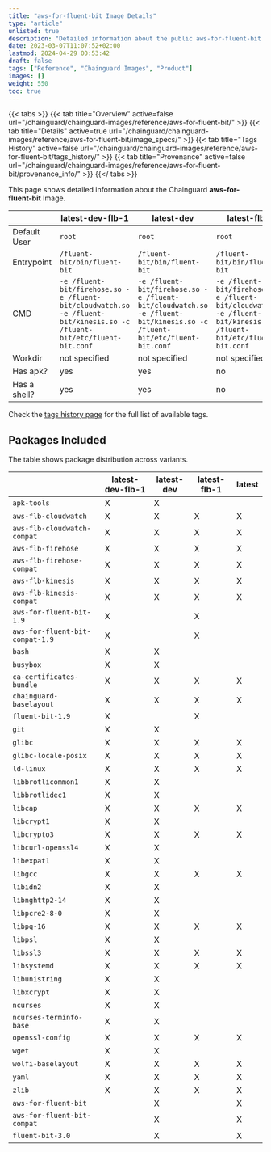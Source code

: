 ```yaml
---
title: "aws-for-fluent-bit Image Details"
type: "article"
unlisted: true
description: "Detailed information about the public aws-for-fluent-bit Chainguard Image."
date: 2023-03-07T11:07:52+02:00
lastmod: 2024-04-29 00:53:42
draft: false
tags: ["Reference", "Chainguard Images", "Product"]
images: []
weight: 550
toc: true
---
```


{{< tabs >}}
{{< tab title="Overview" active=false url="/chainguard/chainguard-images/reference/aws-for-fluent-bit/" >}}
{{< tab title="Details" active=true url="/chainguard/chainguard-images/reference/aws-for-fluent-bit/image_specs/" >}}
{{< tab title="Tags History" active=false url="/chainguard/chainguard-images/reference/aws-for-fluent-bit/tags_history/" >}}
{{< tab title="Provenance" active=false url="/chainguard/chainguard-images/reference/aws-for-fluent-bit/provenance_info/" >}}
{{</ tabs >}}

This page shows detailed information about the Chainguard **aws-for-fluent-bit** Image.

|              | latest-dev-flb-1                                                                                                       | latest-dev                                                                                                             | latest-flb-1                                                                                                           | latest                                                                                                                 |
|--------------|------------------------------------------------------------------------------------------------------------------------|------------------------------------------------------------------------------------------------------------------------|------------------------------------------------------------------------------------------------------------------------|------------------------------------------------------------------------------------------------------------------------|
| Default User | `root`                                                                                                                 | `root`                                                                                                                 | `root`                                                                                                                 | `root`                                                                                                                 |
| Entrypoint   | `/fluent-bit/bin/fluent-bit`                                                                                           | `/fluent-bit/bin/fluent-bit`                                                                                           | `/fluent-bit/bin/fluent-bit`                                                                                           | `/fluent-bit/bin/fluent-bit`                                                                                           |
| CMD          | `-e /fluent-bit/firehose.so -e /fluent-bit/cloudwatch.so -e /fluent-bit/kinesis.so -c /fluent-bit/etc/fluent-bit.conf` | `-e /fluent-bit/firehose.so -e /fluent-bit/cloudwatch.so -e /fluent-bit/kinesis.so -c /fluent-bit/etc/fluent-bit.conf` | `-e /fluent-bit/firehose.so -e /fluent-bit/cloudwatch.so -e /fluent-bit/kinesis.so -c /fluent-bit/etc/fluent-bit.conf` | `-e /fluent-bit/firehose.so -e /fluent-bit/cloudwatch.so -e /fluent-bit/kinesis.so -c /fluent-bit/etc/fluent-bit.conf` |
| Workdir      | not specified                                                                                                          | not specified                                                                                                          | not specified                                                                                                          | not specified                                                                                                          |
| Has apk?     | yes                                                                                                                    | yes                                                                                                                    | no                                                                                                                     | no                                                                                                                     |
| Has a shell? | yes                                                                                                                    | yes                                                                                                                    | no                                                                                                                     | no                                                                                                                     |

Check the [tags history page](/chainguard/chainguard-images/reference/aws-for-fluent-bit/tags_history/) for the full list of available tags.

## Packages Included
The table shows package distribution across variants.

|                                 | latest-dev-flb-1 | latest-dev | latest-flb-1 | latest |
|---------------------------------|------------------|------------|--------------|--------|
| `apk-tools`                     | X                | X          |              |        |
| `aws-flb-cloudwatch`            | X                | X          | X            | X      |
| `aws-flb-cloudwatch-compat`     | X                | X          | X            | X      |
| `aws-flb-firehose`              | X                | X          | X            | X      |
| `aws-flb-firehose-compat`       | X                | X          | X            | X      |
| `aws-flb-kinesis`               | X                | X          | X            | X      |
| `aws-flb-kinesis-compat`        | X                | X          | X            | X      |
| `aws-for-fluent-bit-1.9`        | X                |            | X            |        |
| `aws-for-fluent-bit-compat-1.9` | X                |            | X            |        |
| `bash`                          | X                | X          |              |        |
| `busybox`                       | X                | X          |              |        |
| `ca-certificates-bundle`        | X                | X          | X            | X      |
| `chainguard-baselayout`         | X                | X          | X            | X      |
| `fluent-bit-1.9`                | X                |            | X            |        |
| `git`                           | X                | X          |              |        |
| `glibc`                         | X                | X          | X            | X      |
| `glibc-locale-posix`            | X                | X          | X            | X      |
| `ld-linux`                      | X                | X          | X            | X      |
| `libbrotlicommon1`              | X                | X          |              |        |
| `libbrotlidec1`                 | X                | X          |              |        |
| `libcap`                        | X                | X          | X            | X      |
| `libcrypt1`                     | X                | X          |              |        |
| `libcrypto3`                    | X                | X          | X            | X      |
| `libcurl-openssl4`              | X                | X          |              |        |
| `libexpat1`                     | X                | X          |              |        |
| `libgcc`                        | X                | X          | X            | X      |
| `libidn2`                       | X                | X          |              |        |
| `libnghttp2-14`                 | X                | X          |              |        |
| `libpcre2-8-0`                  | X                | X          |              |        |
| `libpq-16`                      | X                | X          | X            | X      |
| `libpsl`                        | X                | X          |              |        |
| `libssl3`                       | X                | X          | X            | X      |
| `libsystemd`                    | X                | X          | X            | X      |
| `libunistring`                  | X                | X          |              |        |
| `libxcrypt`                     | X                | X          |              |        |
| `ncurses`                       | X                | X          |              |        |
| `ncurses-terminfo-base`         | X                | X          |              |        |
| `openssl-config`                | X                | X          | X            | X      |
| `wget`                          | X                | X          |              |        |
| `wolfi-baselayout`              | X                | X          | X            | X      |
| `yaml`                          | X                | X          | X            | X      |
| `zlib`                          | X                | X          | X            | X      |
| `aws-for-fluent-bit`            |                  | X          |              | X      |
| `aws-for-fluent-bit-compat`     |                  | X          |              | X      |
| `fluent-bit-3.0`                |                  | X          |              | X      |

